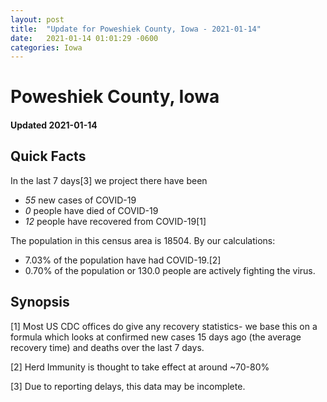 ```yaml
---
layout: post
title:  "Update for Poweshiek County, Iowa - 2021-01-14"
date:   2021-01-14 01:01:29 -0600
categories: Iowa
---
```


# Poweshiek County, Iowa
#### Updated 2021-01-14

## Quick Facts

In the last 7 days[3] we project there have been
- *55* new cases of COVID-19
- *0* people have died of COVID-19
- *12* people have recovered from COVID-19[1]

The population in this census area is 18504. By our calculations:
- 7.03% of the population have had COVID-19.[2]
- 0.70% of the population or 130.0 people are actively fighting the virus.

## Synopsis




[1] Most US CDC offices do give any recovery statistics- we base this on a formula which looks at confirmed new cases
15 days ago (the average recovery time) and deaths over the last 7 days.

[2] Herd Immunity is thought to take effect at around ~70-80%

[3] Due to reporting delays, this data may be incomplete.
 
    